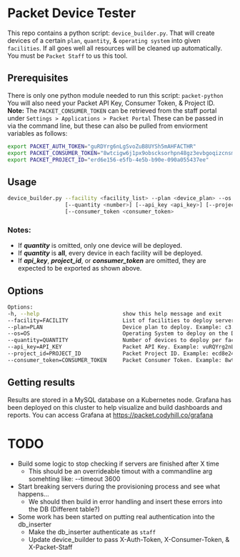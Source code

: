 # Packet Device Tester
This repo contains a python script: `device_builder.py`. That will create devices of a certain `plan`, `quantity`, & `operating system` into given `facilities`. If all goes well all resources will be cleaned up automatically. You must be `Packet Staff` to us this tool.
## Prerequisites
There is only one python module needed to run this script: `packet-python`
You will also need your Packet API Key, Consumer Token, & Project ID.
**Note:** The `PACKET_CONSUMER_TOKEN` can be retrieved from the staff portal under `Settings > Applications > Packet Portal`
These can be passed in via the command line, but these can also be pulled from enviorment variables as follows:
```bash
export PACKET_AUTH_TOKEN="guRDYrg6nLgSvoZuB8UYSh5mAHFACTHR"
export PACKET_CONSUMER_TOKEN="8wtcigw6j1px9obscksorhpn48gz3evbgoqizcnsm7t7wdsjfmy00a3ng9p8t1d4"
export PACKET_PROJECT_ID="erd6e156-e5fb-4e5b-b90e-090a055437ee"
```
## Usage
```bash 
device_builder.py --facility <facility_list> --plan <device_plan> --os <operating_system>
                  [--quantity <number>] [--api_key <api_key>] [--project_id <project_id>]
                  [--consumer_token <consumer_token>
```
### Notes:
* If ***quantity*** is omitted, only one device will be deployed.
* If ***quantity*** is **all**, every device in each facility will be deployed.
* If ***api_key***, ***project_id***, or ***consumer_token*** are omitted, they are expected to be exported as shown above.
## Options
  ```bash
Options:
  -h, --help                          show this help message and exit
  --facility=FACILITY                 List of facilities to deploy servers. Example: ewr1,sjc1
  --plan=PLAN                         Device plan to deploy. Example: c3.small.x86
  --os=OS                             Operating System to deploy on the Device. Example: ubuntu_18_04
  --quantity=QUANTITY                 Number of devices to deploy per facility. Example: 100
  --api_key=API_KEY                   Packet API Key. Example: vuRQYrg2nLgSvoYuB8UYSh4mAHFACTHB
  --project_id=PROJECT_ID             Packet Project ID. Example: ecd8e248-e2fb-4e5b-b90e-090a055437dd
  --consumer_token=CONSUMER_TOKEN     Packet Consumer Token. Example: 8wtcigw6j1px9obscksorhpn48gz3evbgoqizcnsm7t7wdsjfmy00a3ng9p8t1d4
```

## Getting results
Results are stored in a MySQL database on a Kubernetes node. Grafana has been deployed on this cluster to help visualize and build dashboards and reports. You can access Grafana at https://packet.codyhill.co/grafana


# TODO
* Build some logic to stop checking if servers are finished after X time
  * This should be an overrideable timout with a commandline arg somehting like: --timeout 3600
* Start breaking servers during the provisioning process and see what happens...
  * We should then build in error handling and insert these errors into the DB (Different table?)
* Some work has been started on putting real authentication into the db_inserter
  * Make the db_inserter authenticate as `staff`
  * Update device_builder to pass X-Auth-Token, X-Consumer-Token, & X-Packet-Staff